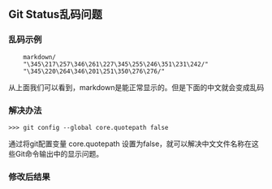## Git Status乱码问题

### 乱码示例

```shell
	markdown/
	"\345\217\257\346\261\227\345\255\246\351\231\242/"
	"\345\220\264\346\201\251\350\276\276/"
```

从上面我们可以看到，markdown是能正常显示的。但是下面的中文就会变成乱码

### 解决办法

```shell
>>> git config --global core.quotepath false
```

通过将git配置变量 core.quotepath 设置为false，就可以解决中文文件名称在这些Git命令输出中的显示问题。

### 修改后结果

```shell

```

